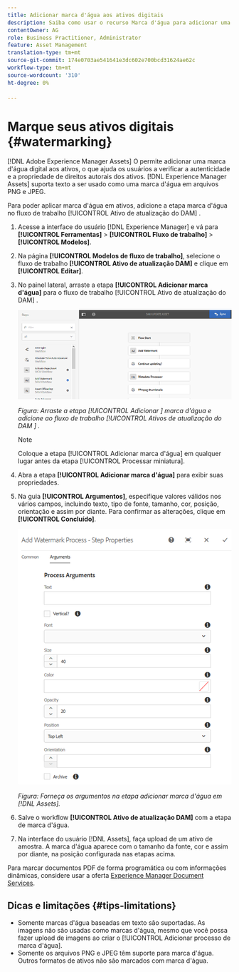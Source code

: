 ```yaml
---
title: Adicionar marca d'água aos ativos digitais
description: Saiba como usar o recurso Marca d'água para adicionar uma marca d'água digital aos ativos.
contentOwner: AG
role: Business Practitioner, Administrator
feature: Asset Management
translation-type: tm+mt
source-git-commit: 174e0703ae541641e3dc602e700bcd31624ae62c
workflow-type: tm+mt
source-wordcount: '310'
ht-degree: 0%

---
```



# Marque seus ativos digitais {#watermarking}

[!DNL Adobe Experience Manager Assets] O permite adicionar uma marca d&#39;água digital aos ativos, o que ajuda os usuários a verificar a autenticidade e a propriedade de direitos autorais dos ativos. [!DNL Experience Manager Assets] suporta texto a ser usado como uma marca d&#39;água em arquivos PNG e JPEG.

Para poder aplicar marca d&#39;água em ativos, adicione a etapa marca d&#39;água no fluxo de trabalho [!UICONTROL Ativo de atualização do DAM] .

1. Acesse a interface do usuário [!DNL Experience Manager] e vá para **[!UICONTROL Ferramentas]** > **[!UICONTROL Fluxo de trabalho]** > **[!UICONTROL Modelos]**.
1. Na página **[!UICONTROL Modelos de fluxo de trabalho]**, selecione o fluxo de trabalho **[!UICONTROL Ativo de atualização DAM]** e clique em **[!UICONTROL Editar]**.

1. No painel lateral, arraste a etapa **[!UICONTROL Adicionar marca d&#39;água]** para o fluxo de trabalho [!UICONTROL Ativo de atualização do DAM] .

   ![Arraste a etapa  [!UICONTROL Adicionar ] marca d&#39;água e adicione ao fluxo de trabalho  [!UICONTROL Atualizar ] ativo do DAM](assets/add_watermark_step_aem_assets.png)

   *Figura: Arraste a etapa  [!UICONTROL Adicionar ] marca d&#39;água e adicione ao fluxo de trabalho  [!UICONTROL Ativos de atualização do DAM ] .*

   >[!NOTE]
   >
   >Coloque a etapa [!UICONTROL Adicionar marca d&#39;água] em qualquer lugar antes da etapa [!UICONTROL Processar miniatura].

1. Abra a etapa **[!UICONTROL Adicionar marca d&#39;água]** para exibir suas propriedades.
1. Na guia **[!UICONTROL Argumentos]**, especifique valores válidos nos vários campos, incluindo texto, tipo de fonte, tamanho, cor, posição, orientação e assim por diante. Para confirmar as alterações, clique em **[!UICONTROL Concluído]**.

   ![Forneça os argumentos na etapa adicionar marca d&#39;água em  [!DNL Assets]](assets/arguments_add_watermark_aem_assets.png)

   *Figura: Forneça os argumentos na etapa adicionar marca d&#39;água em  [!DNL Assets].*

1. Salve o workflow **[!UICONTROL Ativo de atualização DAM]** com a etapa de marca d&#39;água.
1. Na interface do usuário [!DNL Assets], faça upload de um ativo de amostra. A marca d&#39;água aparece com o tamanho da fonte, cor e assim por diante, na posição configurada nas etapas acima.

Para marcar documentos PDF de forma programática ou com informações dinâmicas, considere usar a oferta [Experience Manager Document Services](/help/forms/using/overview-aem-document-services.md).

## Dicas e limitações {#tips-limitations}

* Somente marcas d&#39;água baseadas em texto são suportadas. As imagens não são usadas como marcas d&#39;água, mesmo que você possa fazer upload de imagens ao criar o [!UICONTROL Adicionar processo de marca d&#39;água].
* Somente os arquivos PNG e JPEG têm suporte para marca d&#39;água. Outros formatos de ativos não são marcados com marca d&#39;água.

